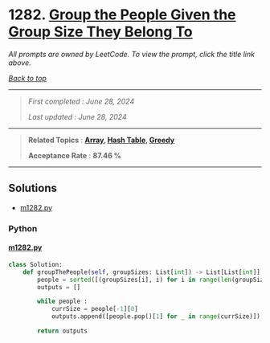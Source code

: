 # 1282. [Group the People Given the Group Size They Belong To](<https://leetcode.com/problems/group-the-people-given-the-group-size-they-belong-to>)

*All prompts are owned by LeetCode. To view the prompt, click the title link above.*

*[Back to top](<../README.md>)*

------

> *First completed : June 28, 2024*
>
> *Last updated : June 28, 2024*

------

> **Related Topics** : **[Array](<by_topic/Array.md>), [Hash Table](<by_topic/Hash Table.md>), [Greedy](<by_topic/Greedy.md>)**
>
> **Acceptance Rate** : **87.46 %**

------

## Solutions

- [m1282.py](<../my-submissions/m1282.py>)
### Python
#### [m1282.py](<../my-submissions/m1282.py>)
```Python
class Solution:
    def groupThePeople(self, groupSizes: List[int]) -> List[List[int]]:
        people = sorted([(groupSizes[i], i) for i in range(len(groupSizes))], reverse=True)
        outputs = []

        while people :
            currSize = people[-1][0]
            outputs.append([people.pop()[1] for _ in range(currSize)])

        return outputs
```


